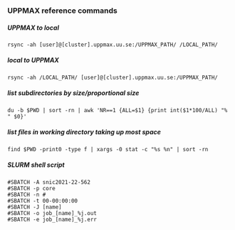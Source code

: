 ### UPPMAX reference commands
##### UPPMAX to local
`rsync -ah [user]@[cluster].uppmax.uu.se:/UPPMAX_PATH/ /LOCAL_PATH/`
##### local to UPPMAX
`rsync -ah /LOCAL_PATH/ [user]@[cluster].uppmax.uu.se:/UPPMAX_PATH/`

##### list subdirectories by size/proportional size
`du -b $PWD | sort -rn | awk 'NR==1 {ALL=$1} {print int($1*100/ALL) "% " $0}'`
##### list files in working directory taking up most space
`find $PWD -print0 -type f | xargs -0 stat -c "%s %n" | sort -rn`

##### SLURM shell script
```
#SBATCH -A snic2021-22-562
#SBATCH -p core
#SBATCH -n #
#SBATCH -t 00-00:00:00
#SBATCH -J [name]
#SBATCH -o job_[name]_%j.out
#SBATCH -e job_[name]_%j.err
```
